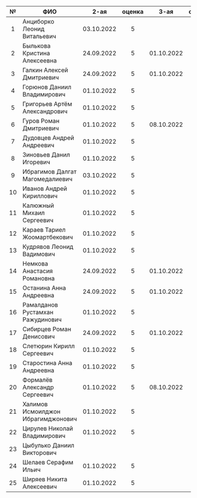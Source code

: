 | №     | ФИО                                | 2-ая       | оценка | 3-ая       | оценка | 5-ая       | оценка | 6-ая       | оценка | карма |
| :---: | ---------------------------------- | :--------: | :----: | :--------: | :----: | :--------: | :----: | :--------: | :----: | :---: |
| 1     | Анциборко Леонид Витальевич        | 03.10.2022 | 5      |            |        | 08.10.2022 | 5      | 1          |        |       |
| 2     | Былькова Кристина Алексеевна       | 24.09.2022 | 5      | 01.10.2022 | 5      | 01.10.2022 | 5      | 08.10.2022 | 5      | 0.3   |
| 3     | Галкин Алексей Дмитриевич          | 24.09.2022 | 5      | 01.10.2022 | 5      | 34         |        | 2          |        |       |
| 4     | Горюнов Даниил Владимирович        | 01.10.2022 | 5      |            |        | 03.10.2022 | 5      | 3          |        |       |
| 5     | Григорьев Артём Александрович      | 01.10.2022 | 5      |            |        | 08.10.2022 | 5      | 4          |        | 0.3   |
| 6     | Гуров Роман Дмитриевич             | 01.10.2022 | 5      | 08.10.2022 | 5      | 14         |        | 5          |        | 0.3   |
| 7     | Дудовцев Андрей Андреевич          | 01.10.2022 | 5      |            |        | 40         |        | 6          |        |       |
| 8     | Зиновьев Данил Игоревич            | 01.10.2022 | 5      |            |        | 4          |        | 7          |        |       |
| 9     | Ибрагимов Далгат Магомедалиевич    | 03.10.2022 | 5      |            |        | 08.10.2022 | 5      | 13         |        |       |
| 10    | Иванов Андрей Кириллович           | 01.10.2022 | 5      |            |        | 6          |        | 14         |        |       |
| 11    | Калюжный Михаил Сергеевич          | 01.10.2022 | 5      |            |        | 01.10.2022 | 5      | 16         |        |       |
| 12    | Караев Тариел Жоомартбекович       | 01.10.2022 | 5      |            |        | 01.10.2022 | 5      | 17         |        |       |
| 13    | Кудрявов Леонид Вадимович          | 01.10.2022 | 5      |            |        | 30         |        | 19         |        |       |
| 14    | Немкова Анастасия Романовна        | 24.09.2022 | 5      | 01.10.2022 | 5      | 08.10.2022 | 5      | 18         |        |       |
| 15    | Останина Анна Андреевна            | 24.09.2022 | 5      | 01.10.2022 | 5      | 24         |        | 20         |        |       |
| 16    | Рамалданов Рустамхан Ражудинович   | 01.10.2022 | 5      |            |        | 01.10.2022 | 5      | 37         |        |       |
| 17    | Сибирцев Роман Денисович           | 24.09.2022 | 5      | 01.10.2022 | 5      | 31         |        | 25         |        |       |
| 18    | Слетюрин Кирилл Сергеевич          | 01.10.2022 | 5      |            |        | 25         |        | 26         |        |       |
| 19    | Старостина Анна Андреевна          | 01.10.2022 | 5      |            |        | 15         |        | 27         |        |       |
| 20    | Формалёв Александр Сергеевич       | 01.10.2022 | 5      | 08.10.2022 | 5      | 03.10.2022 | 5      | 30         |        |       |
| 21    | Халимов Исмоилджон Ибрагимджонович | 01.10.2022 | 5      |            |        | 8          |        | 31         |        |       |
| 22    | Цирулев Николай Владимирович       | 01.10.2022 | 5      |            |        | 32         |        | 32         |        |       |
| 23    | Цыбулько Даниил Викторович         |            |        |            |        | 43         |        | 33         |        |       |
| 24    | Шелаев Серафим Ильич               | 01.10.2022 | 5      |            |        | 51         |        | 34         |        |       |
| 25    | Ширяев Никита Алексеевич           | 01.10.2022 | 5      |            |        | 41         |        | 35         |        |       |

